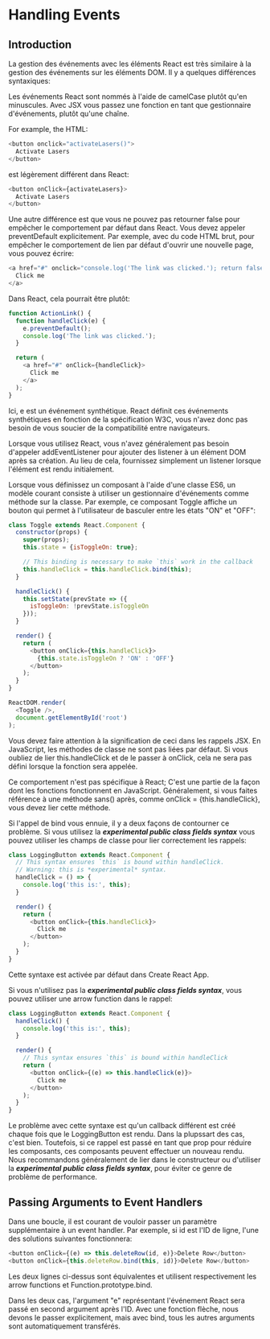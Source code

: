 # Handling Events

## Introduction

La gestion des événements avec les éléments React est très similaire à la gestion des événements sur les éléments DOM. Il y a quelques différences syntaxiques:

Les événements React sont nommés à l'aide de camelCase plutôt qu'en minuscules.
Avec JSX vous passez une fonction en tant que gestionnaire d'événements, plutôt qu'une chaîne.

For example, the HTML:

```javascript
<button onclick="activateLasers()">
  Activate Lasers
</button>
```

est légèrement différent dans React:

```javascript
<button onClick={activateLasers}>
  Activate Lasers
</button>
```

Une autre différence est que vous ne pouvez pas retourner false pour empêcher le comportement par défaut dans React. Vous devez appeler preventDefault explicitement. Par exemple, avec du code HTML brut, pour empêcher le comportement de lien par défaut d'ouvrir une nouvelle page, vous pouvez écrire:

```javascript
<a href="#" onclick="console.log('The link was clicked.'); return false">
  Click me
</a>
```

Dans React, cela pourrait être plutôt:

```javascript
function ActionLink() {
  function handleClick(e) {
    e.preventDefault();
    console.log('The link was clicked.');
  }

  return (
    <a href="#" onClick={handleClick}>
      Click me
    </a>
  );
}
```

Ici, e est un événement synthétique. React définit ces événements synthétiques en fonction de la spécification W3C, vous n'avez donc pas besoin de vous soucier de la compatibilité entre navigateurs.

Lorsque vous utilisez React, vous n'avez généralement pas besoin d'appeler addEventListener pour ajouter des listener à un élément DOM après sa création. Au lieu de cela, fournissez simplement un listener lorsque l'élément est rendu initialement.

Lorsque vous définissez un composant à l'aide d'une classe ES6, un modèle courant consiste à utiliser un gestionnaire d'événements comme méthode sur la classe. Par exemple, ce composant Toggle affiche un bouton qui permet à l'utilisateur de basculer entre les états "ON" et "OFF":

```javascript
class Toggle extends React.Component {
  constructor(props) {
    super(props);
    this.state = {isToggleOn: true};

    // This binding is necessary to make `this` work in the callback
    this.handleClick = this.handleClick.bind(this);
  }

  handleClick() {
    this.setState(prevState => ({
      isToggleOn: !prevState.isToggleOn
    }));
  }

  render() {
    return (
      <button onClick={this.handleClick}>
        {this.state.isToggleOn ? 'ON' : 'OFF'}
      </button>
    );
  }
}

ReactDOM.render(
  <Toggle />,
  document.getElementById('root')
);
```

Vous devez faire attention à la signification de ceci dans les rappels JSX. En JavaScript, les méthodes de classe ne sont pas liées par défaut. Si vous oubliez de lier this.handleClick et de le passer à onClick, cela ne sera pas défini lorsque la fonction sera appelée.

Ce comportement n'est pas spécifique à React; C'est une partie de la façon dont les fonctions fonctionnent en JavaScript. Généralement, si vous faites référence à une méthode sans() après, comme onClick = {this.handleClick}, vous devez lier cette méthode.

Si l'appel de bind vous ennuie, il y a deux façons de contourner ce problème. Si vous utilisez la ***experimental public class fields syntax*** vous pouvez utiliser les champs de classe pour lier correctement les rappels:

```javascript
class LoggingButton extends React.Component {
  // This syntax ensures `this` is bound within handleClick.
  // Warning: this is *experimental* syntax.
  handleClick = () => {
    console.log('this is:', this);
  }

  render() {
    return (
      <button onClick={this.handleClick}>
        Click me
      </button>
    );
  }
}
```

Cette syntaxe est activée par défaut dans Create React App.

Si vous n'utilisez pas la ***experimental public class fields syntax***, vous pouvez utiliser une arrow function dans le rappel:

```javascript
class LoggingButton extends React.Component {
  handleClick() {
    console.log('this is:', this);
  }

  render() {
    // This syntax ensures `this` is bound within handleClick
    return (
      <button onClick={(e) => this.handleClick(e)}>
        Click me
      </button>
    );
  }
}
```

Le problème avec cette syntaxe est qu'un callback différent est créé chaque fois que le LoggingButton est rendu. Dans la plupssart des cas, c'est bien. Toutefois, si ce rappel est passé en tant que prop pour réduire les composants, ces composants peuvent effectuer un nouveau rendu. Nous recommandons généralement de lier dans le constructeur ou d'utiliser la ***experimental public class fields syntax***, pour éviter ce genre de problème de performance.

## Passing Arguments to Event Handlers

Dans une boucle, il est courant de vouloir passer un paramètre supplémentaire à un event handler. Par exemple, si id est l'ID de ligne, l'une des solutions suivantes fonctionnera:

```javascript
<button onClick={(e) => this.deleteRow(id, e)}>Delete Row</button>
<button onClick={this.deleteRow.bind(this, id)}>Delete Row</button>
```

Les deux lignes ci-dessus sont équivalentes et utilisent respectivement les arrow functions et Function.prototype.bind.

Dans les deux cas, l'argument "e" représentant l'événement React sera passé en second argument après l'ID. Avec une fonction flèche, nous devons le passer explicitement, mais avec bind, tous les autres arguments sont automatiquement transférés.